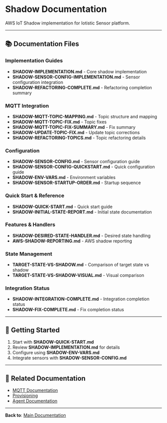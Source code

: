 # Shadow Documentation

AWS IoT Shadow implementation for Iotistic Sensor platform.

---

## 📚 Documentation Files

### Implementation Guides
- **SHADOW-IMPLEMENTATION.md** - Core shadow implementation
- **SHADOW-SENSOR-CONFIG-IMPLEMENTATION.md** - Sensor configuration integration
- **SHADOW-REFACTORING-COMPLETE.md** - Refactoring completion summary

### MQTT Integration
- **SHADOW-MQTT-TOPIC-MAPPING.md** - Topic structure and mapping
- **SHADOW-MQTT-TOPIC-FIX.md** - Topic fixes
- **SHADOW-MQTT-TOPIC-FIX-SUMMARY.md** - Fix summary
- **SHADOW-UPDATE-TOPIC-FIX.md** - Update topic corrections
- **SHADOW-REFACTORING-TOPICS.md** - Topic refactoring details

### Configuration
- **SHADOW-SENSOR-CONFIG.md** - Sensor configuration guide
- **SHADOW-SENSOR-CONFIG-QUICKSTART.md** - Quick configuration guide
- **SHADOW-ENV-VARS.md** - Environment variables
- **SHADOW-SENSOR-STARTUP-ORDER.md** - Startup sequence

### Quick Start & Reference
- **SHADOW-QUICK-START.md** - Quick start guide
- **SHADOW-INITIAL-STATE-REPORT.md** - Initial state documentation

### Features & Handlers
- **SHADOW-DESIRED-STATE-HANDLER.md** - Desired state handling
- **AWS-SHADOW-REPORTING.md** - AWS shadow reporting

### State Management
- **TARGET-STATE-VS-SHADOW.md** - Comparison of target state vs shadow
- **TARGET-STATE-VS-SHADOW-VISUAL.md** - Visual comparison

### Integration Status
- **SHADOW-INTEGRATION-COMPLETE.md** - Integration completion status
- **SHADOW-FIX-COMPLETE.md** - Fix completion status

---

## 🚀 Getting Started

1. Start with **SHADOW-QUICK-START.md**
2. Review **SHADOW-IMPLEMENTATION.md** for details
3. Configure using **SHADOW-ENV-VARS.md**
4. Integrate sensors with **SHADOW-SENSOR-CONFIG.md**

---

## 🔗 Related Documentation

- [MQTT Documentation](../mqtt/)
- [Provisioning](../provisioning/)
- [Agent Documentation](../../agent/docs/)

---

**Back to**: [Main Documentation](../README.md)
